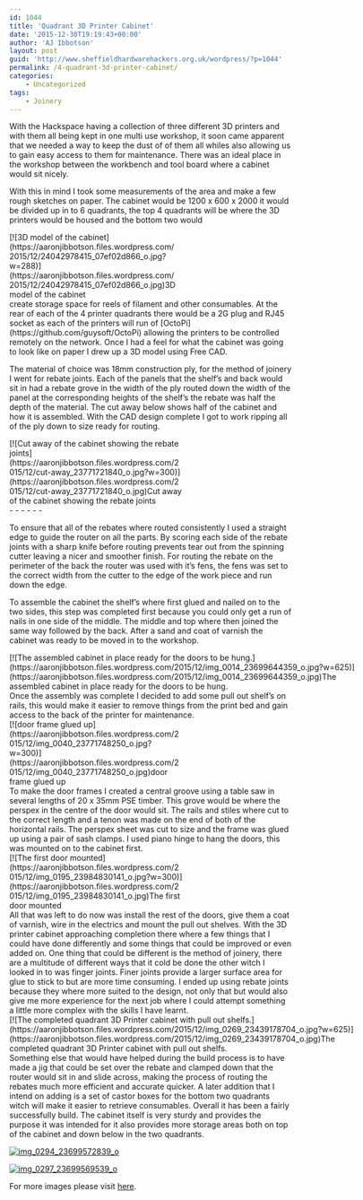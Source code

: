```yaml
---
id: 1044
title: 'Quadrant 3D Printer Cabinet'
date: '2015-12-30T19:19:43+00:00'
author: 'AJ Ibbotson'
layout: post
guid: 'http://www.sheffieldhardwarehackers.org.uk/wordpress/?p=1044'
permalink: /4-quadrant-3d-printer-cabinet/
categories:
    - Uncategorized
tags:
    - Joinery
---
```


With the Hackspace having a collection of three different 3D printers and with them all being kept in one multi use workshop, it soon came apparent that we needed a way to keep the dust of of them all whiles also allowing us to gain easy access to them for maintenance. There was an ideal place in the workshop between the workbench and tool board where a cabinet would sit nicely.

With this in mind I took some measurements of the area and make a few rough sketches on paper. The cabinet would be 1200 x 600 x 2000 it would be divided up in to 6 quadrants, the top 4 quadrants will be where the 3D printers would be housed and the bottom two would

<div class="wp-caption alignright" id="attachment_176" style="width: 298px">[![3D model of the cabinet](https://aaronjibbotson.files.wordpress.com/2015/12/24042978415_07ef02d866_o.jpg?w=288)](https://aaronjibbotson.files.wordpress.com/2015/12/24042978415_07ef02d866_o.jpg)3D model of the cabinet

</div>create storage space for reels of filament and other consumables. At the rear of each of the 4 printer quadrants there would be a 2G plug and RJ45 socket as each of the printers will run of [OctoPi](https://github.com/guysoft/OctoPi) allowing the printers to be controlled remotely on the network. Once I had a feel for what the cabinet was going to look like on paper I drew up a 3D model using Free CAD.

The material of choice was 18mm construction ply, for the method of joinery I went for rebate joints. Each of the panels that the shelf’s and back would sit in had a rebate grove in the width of the ply routed down the width of the panel at the corresponding heights of the shelf’s the rebate was half the depth of the material. The cut away below shows half of the cabinet and how it is assembled. With the CAD design complete I got to work ripping all of the ply down to size ready for routing.

<div class="wp-caption alignleft" id="attachment_179" style="width: 310px">[![Cut away of the cabinet showing the rebate joints](https://aaronjibbotson.files.wordpress.com/2015/12/cut-away_23771721840_o.jpg?w=300)](https://aaronjibbotson.files.wordpress.com/2015/12/cut-away_23771721840_o.jpg)Cut away of the cabinet showing the rebate joints

</div>- - - - - -

To ensure that all of the rebates where routed consistently I used a straight edge to guide the router on all the parts. By scoring each side of the rebate joints with a sharp knife before routing prevents tear out from the spinning cutter leaving a nicer and smoother finish. For routing the rebate on the perimeter of the back the router was used with it’s fens, the fens was set to the correct width from the cutter to the edge of the work piece and run down the edge.

To assemble the cabinet the shelf’s where first glued and nailed on to the two sides, this step was completed first because you could only get a run of nails in one side of the middle. The middle and top where then joined the same way followed by the back. After a sand and coat of varnish the cabinet was ready to be moved in to the workshop.

<div class="wp-caption aligncenter" id="attachment_185" style="width: 635px">[![The assembled cabinet in place ready for the doors to be hung.](https://aaronjibbotson.files.wordpress.com/2015/12/img_0014_23699644359_o.jpg?w=625)](https://aaronjibbotson.files.wordpress.com/2015/12/img_0014_23699644359_o.jpg)The assembled cabinet in place ready for the doors to be hung.

</div>Once the assembly was complete I decided to add some pull out shelf’s on rails, this would make it easier to remove things from the print bed and gain access to the back of the printer for maintenance.

<div class="wp-caption alignleft" id="attachment_188" style="width: 310px">[![door frame glued up](https://aaronjibbotson.files.wordpress.com/2015/12/img_0040_23771748250_o.jpg?w=300)](https://aaronjibbotson.files.wordpress.com/2015/12/img_0040_23771748250_o.jpg)door frame glued up

</div>To make the door frames I created a central groove using a table saw in several lengths of 20 x 35mm PSE timber. This grove would be where the perspex in the centre of the door would sit. The rails and stiles where cut to the correct length and a tenon was made on the end of both of the horizontal rails. The perspex sheet was cut to size and the frame was glued up using a pair of sash clamps. I used piano hinge to hang the doors, this was mounted on to the cabinet first.

<div class="wp-caption alignright" id="attachment_191" style="width: 310px">[![The first door mounted](https://aaronjibbotson.files.wordpress.com/2015/12/img_0195_23984830141_o.jpg?w=300)](https://aaronjibbotson.files.wordpress.com/2015/12/img_0195_23984830141_o.jpg)The first door mounted

</div>All that was left to do now was install the rest of the doors, give them a coat of varnish, wire in the electrics and mount the pull out shelves. With the 3D printer cabinet approaching completion there where a few things that I could have done differently and some things that could be improved or even added on. One thing that could be different is the method of joinery, there are a multitude of different ways that it cold be done the other witch I looked in to was finger joints. Finer joints provide a larger surface area for glue to stick to but are more time consuming. I ended up using rebate joints because they where more suited to the design, not only that but would also give me more experience for the next job where I could attempt something a little more complex with the skills I have learnt.

<div class="wp-caption aligncenter" id="attachment_194" style="width: 635px">[![The completed quadrant 3D Printer cabinet with pull out shelfs.](https://aaronjibbotson.files.wordpress.com/2015/12/img_0269_23439178704_o.jpg?w=625)](https://aaronjibbotson.files.wordpress.com/2015/12/img_0269_23439178704_o.jpg)The completed quadrant 3D Printer cabinet with pull out shelfs.

</div>Something else that would have helped during the build process is to have made a jig that could be set over the rebate and clamped down that the router would sit in and slide across, making the process of routing the rebates much more efficient and accurate quicker. A later addition that I intend on adding is a set of castor boxes for the bottom two quadrants witch will make it easier to retrieve consumables. Overall it has been a fairly successfully build. The cabinet itself is very sturdy and provides the purpose it was intended for it also provides more storage areas both on top of the cabinet and down below in the two quadrants.

[![img_0294_23699572839_o](https://aaronjibbotson.files.wordpress.com/2015/12/img_0294_23699572839_o.jpg?w=225)](https://aaronjibbotson.files.wordpress.com/2015/12/img_0294_23699572839_o.jpg)

[![img_0297_23699569539_o](https://aaronjibbotson.files.wordpress.com/2015/12/img_0297_23699569539_o.jpg?w=300)](https://aaronjibbotson.files.wordpress.com/2015/12/img_0297_23699569539_o.jpg)

For more images please visit [here](https://flic.kr/s/aHskrXCZgF).
<!--- path/to this posts images is ![]({{ site.baseurl }}/assets/blog/2015-12-30-4-quadrant-3d-printer-cabinet/ --->